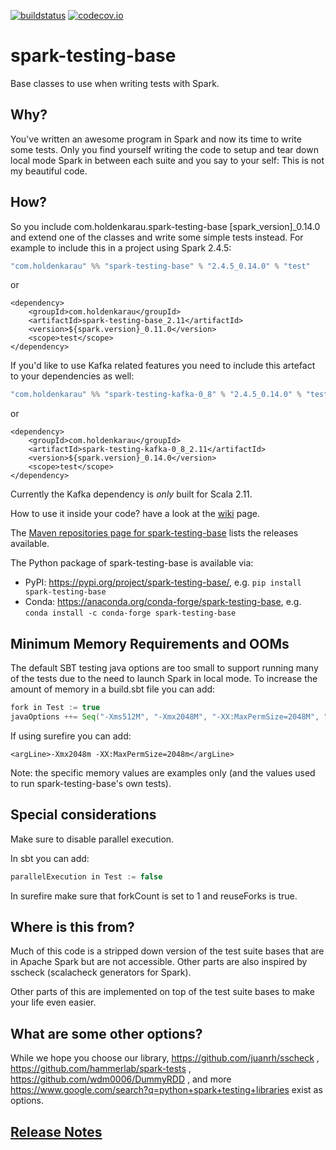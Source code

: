 [![buildstatus](https://travis-ci.org/holdenk/spark-testing-base.svg?branch=master)](https://travis-ci.org/holdenk/spark-testing-base)
[![codecov.io](http://codecov.io/github/holdenk/spark-testing-base/coverage.svg?branch=master)](http://codecov.io/github/holdenk/spark-testing-base?branch=master)

# spark-testing-base

Base classes to use when writing tests with Spark.

## Why?

You've written an awesome program in Spark and now its time to write some tests. Only you find yourself writing the code to setup and tear down local mode Spark in between each suite and you say to your self:
This is not my beautiful code.

## How?

So you include com.holdenkarau.spark-testing-base [spark_version]_0.14.0 and extend one of the classes and write some simple tests instead.  For example to include this in a project using Spark 2.4.5:

```scala
"com.holdenkarau" %% "spark-testing-base" % "2.4.5_0.14.0" % "test"
```

or

```
<dependency>
	<groupId>com.holdenkarau</groupId>
	<artifactId>spark-testing-base_2.11</artifactId>
	<version>${spark.version}_0.11.0</version>
	<scope>test</scope>
</dependency>
```

If you'd like to use Kafka related features you need to include this artefact to your dependencies as well:

```scala
"com.holdenkarau" %% "spark-testing-kafka-0_8" % "2.4.5_0.14.0" % "test"
```

or

```
<dependency>
	<groupId>com.holdenkarau</groupId>
	<artifactId>spark-testing-kafka-0_8_2.11</artifactId>
	<version>${spark.version}_0.14.0</version>
	<scope>test</scope>
</dependency>
```

Currently the Kafka dependency is *only* built for Scala 2.11.

How to use it inside your code? have a look at the [wiki](https://github.com/holdenk/spark-testing-base/wiki) page.

The [Maven repositories page for spark-testing-base](https://mvnrepository.com/artifact/com.holdenkarau) lists the releases available.

The Python package of spark-testing-base is available via:
* PyPI: https://pypi.org/project/spark-testing-base/, e.g. `pip install spark-testing-base`
* Conda: https://anaconda.org/conda-forge/spark-testing-base, e.g. `conda install -c conda-forge spark-testing-base`

## Minimum Memory Requirements and OOMs

The default SBT testing java options are too small to support running many of the tests due to the need to launch Spark in local mode. To increase the amount of memory in a build.sbt file you can add:

```scala
fork in Test := true
javaOptions ++= Seq("-Xms512M", "-Xmx2048M", "-XX:MaxPermSize=2048M", "-XX:+CMSClassUnloadingEnabled")
```

If using surefire you can add:

```
<argLine>-Xmx2048m -XX:MaxPermSize=2048m</argLine>
```

Note: the specific memory values are examples only (and the values used to run spark-testing-base's own tests).

## Special considerations

Make sure to disable parallel execution.

In sbt you can add:

```scala
parallelExecution in Test := false
```

In surefire make sure that forkCount is set to 1 and reuseForks is true.

## Where is this from?

Much of this code is a stripped down version of the test suite bases that are in Apache Spark but are not accessible. Other parts are also inspired by sscheck (scalacheck generators for Spark).

Other parts of this are implemented on top of the test suite bases to make your life even easier.

## What are some other options?

While we hope you choose our library, https://github.com/juanrh/sscheck , https://github.com/hammerlab/spark-tests , https://github.com/wdm0006/DummyRDD , and more https://www.google.com/search?q=python+spark+testing+libraries exist as options.

## [Release Notes](RELEASE_NOTES.md)
